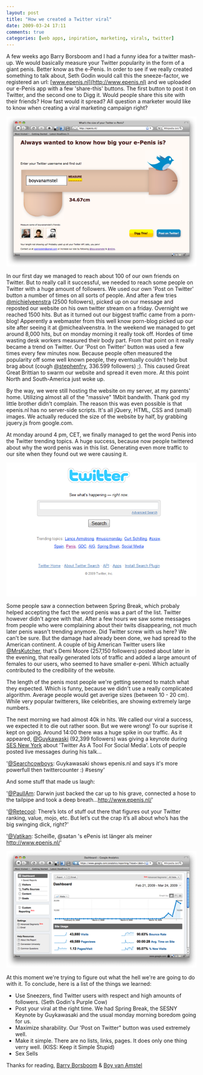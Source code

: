 ```yaml
---
layout: post
title: "How we created a Twitter viral"
date: 2009-03-24 17:11
comments: true
categories: [web apps, inpiration, marketing, virals, twitter]
---
```


A few weeks ago Barry Borsboom and I had a funny idea for a twitter mash-up. We would basically measure your Twitter popularity in the form of a giant penis. Better know as the e-Penis. In order to see if we really created something to talk about, Seth Godin would call this the sneeze-factor, we registered an url: [www.epenis.nl](http://www.epenis.nl) and we uploaded our e-Penis app with a few 'share-this' buttons. The first button to post it on Twitter, and the second one to Digg it. Would people share this site with their friends? How fast would it spread? All question a marketer would like to know when creating a viral marketing campaign right?

![](/assets/blog/epenis/epenis1.png)

<!-- more -->

In our first day we managed to reach about 100 of our own friends on Twitter. But to really call it successful, we needed to reach some people on Twitter with a huge amount of followers. We used our own 'Post on Twitter' button a number of times on all sorts of people. And after a few tries [@michielveenstra](http://twitter.com/michielveenstra) (2500 followers), picked up on our message and reposted our website on his own twitter stream on a friday. Overnight we reached 1500 hits. But as it turned out our biggest traffic came from a porn-blog! Apperently a webmaster from this well know porn-blog picked up our site after seeing it at @michealveenstra. In the weekend we managed to get around 8,000 hits, but on monday morning it really took off. Hordes of time wasting desk workers measured their body part. From that point on it really became a trend on Twitter. Our 'Post on Twitter' button was used a few times every few minutes now. Because people often measured the popularity off some well known people, they eventually couldn't help but brag about (cough [@stephenfry](http://twitter.com/stephenfry), 336.599 followers) ;). This caused Great Great Brittian to swarm our website and spread it even more. At this point North and South-America just woke up.

By the way, we were still hosting the website on my server, at my parents' home. Utilizing almost all of the "massive" 1Mbit bandwith. Thank god my little brother didn't complain. The reason this was even possible is that epenis.nl has no server-side scripts. It's all jQuery, HTML, CSS and (small) images. We actually reduced the size of the website by half, by grabbing jquery.js from google.com.

At monday around 4 pm, CET, we finally managed to get the word Penis into the Twitter trending topics. A huge success, because now people twittered about why the word penis was in this list. Generating even more traffic to our site when they found out we were causing it.

![](/assets/blog/epenis/twitter_search1.png)

Some people saw a connection between Spring Break, which probaly helped accepting the fact the word penis was a part of the list. Twitter however didn't agree with that. After a few hours we saw some messages from people who were complaining about their twits disappearing, not much later penis wasn't trending anymore. Did Twitter screw with us here? We can't be sure. But the damage had already been done, we had spread to the American continent. A couple of big American Twitter users like [@MrsKutcher](http://twitter.com/mrskutcher), that's Demi Moore (257,150 followers) posted about later in the evening, that really generated lots of traffic and added a large amount of females to our users, who seemed to have smaller e-peni. Which actually contributed to the credibility of the website.

The length of the penis most people we're getting seemed to match what they expected.  Which is funny, because we didn't use a really complicated algorithm. Average people would get averige sizes (between 10 - 20 cm). While very popular twitterers, like celebrities, are showing extremely large numbers.

The next morning we had almost 40k in hits. We called our viral a success, we expected it to die out rather soon. But we were wrong! To our suprise it kept on going. Around 14:00 there was a huge spike in our traffic. As it appeared, [@Guykawaski](http://twitter.com/guykawasaki) (92,399 followers) was giving a keynote during [SES New York](http://sesconference.com/newyork/) about 'Twitter As A Tool For Social Media'. Lots of people posted live messages during his talk...

'[@Searchcowboys](http://twitter.com/Searchcowboys/status/1381739278): Guykawasaki shows epenis.nl and says it's more powerfull then twittercounter :) #sesny'

And some stuff that made us laugh:

'[@PaulIAm](http://twitter.com/PaulIAm/status/1376139022): Darwin just backed the car up to his grave, connected a hose to the tailpipe and took a deep breath...http://www.epenis.nl/'

'[@Retecool](http://retecool.com/linkdump/hoe-groot-is-uw-epenis): There’s lots of stuff out there that figures out your Twitter ranking, value, mojo, etc. But let’s cut the crap it’s all about who’s has the big swinging dick, right?'

'[@Vatikan](http://twitter.com/Vatikan/statuses/1377525861): Scheiße, @satan 's ePenis ist länger als meiner http://www.epenis.nl/'

![](/assets/blog/epenis/epenis_analytics1.png)

At this moment we're trying to figure out what the hell we're are going to do with it. To conclude, here is a list of the things we learned:

* Use Sneezers, find Twitter users with respect and high amounts of followers. (Seth Godin's Purple Cow)
* Post your viral at the right time. We had Spring Break, the SESNY Keynote by Guykawasaki and the usual monday morning boredom going for us.
* Maximize sharability. Our 'Post on Twitter" button was used extremely well.
* Make it simple. There are no lists, links, pages. It does only one thing verry well. (KISS: Keep it Simple Stupid)
* Sex Sells

Thanks for reading,
[Barry Borsboom](http://barryborsboom.nl) & [Boy van Amstel](http://boyvanamstel.nl)

